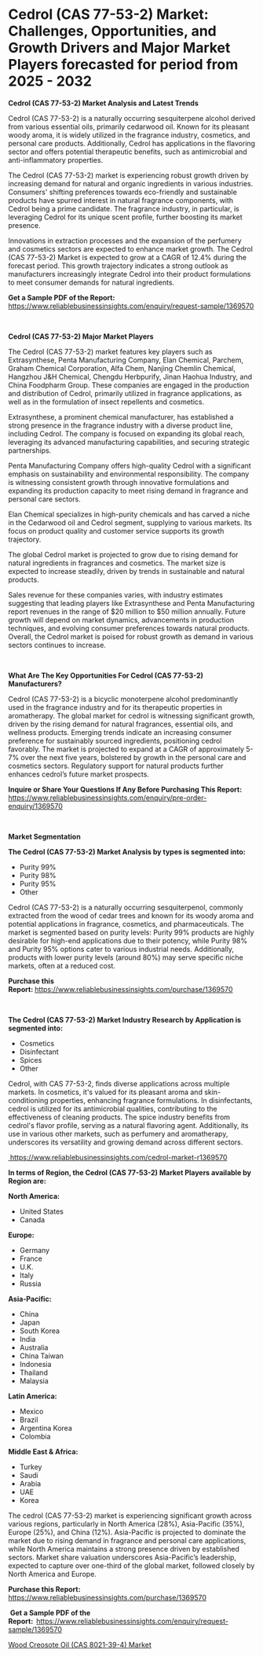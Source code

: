 <p><h1>Cedrol (CAS 77-53-2) Market: Challenges, Opportunities, and Growth Drivers and Major Market Players forecasted for period from 2025 - 2032</h1></p><p><strong>Cedrol (CAS 77-53-2) Market Analysis and Latest Trends</strong></p>
<p><p>Cedrol (CAS 77-53-2) is a naturally occurring sesquiterpene alcohol derived from various essential oils, primarily cedarwood oil. Known for its pleasant woody aroma, it is widely utilized in the fragrance industry, cosmetics, and personal care products. Additionally, Cedrol has applications in the flavoring sector and offers potential therapeutic benefits, such as antimicrobial and anti-inflammatory properties.</p><p>The Cedrol (CAS 77-53-2) market is experiencing robust growth driven by increasing demand for natural and organic ingredients in various industries. Consumers' shifting preferences towards eco-friendly and sustainable products have spurred interest in natural fragrance components, with Cedrol being a prime candidate. The fragrance industry, in particular, is leveraging Cedrol for its unique scent profile, further boosting its market presence.</p><p>Innovations in extraction processes and the expansion of the perfumery and cosmetics sectors are expected to enhance market growth. The Cedrol (CAS 77-53-2) Market is expected to grow at a CAGR of 12.4% during the forecast period. This growth trajectory indicates a strong outlook as manufacturers increasingly integrate Cedrol into their product formulations to meet consumer demands for natural ingredients.</p></p>
<p><strong>Get a Sample PDF of the Report:&nbsp;</strong> <a href="https://www.reliablebusinessinsights.com/enquiry/request-sample/1369570?utm_campaign=2246&utm_medium=2&utm_source=Github&utm_content=ia&utm_term=22032025&utm_id=cedrol-cas-77-53-2">https://www.reliablebusinessinsights.com/enquiry/request-sample/1369570</a></p>
<p>&nbsp;</p>
<p><strong>Cedrol (CAS 77-53-2) Major Market Players</strong></p>
<p><p>The Cedrol (CAS 77-53-2) market features key players such as Extrasynthese, Penta Manufacturing Company, Elan Chemical, Parchem, Graham Chemical Corporation, Alfa Chem, Nanjing Chemlin Chemical, Hangzhou J&H Chemical, Chengdu Herbpurify, Jinan Haohua Industry, and China Foodpharm Group. These companies are engaged in the production and distribution of Cedrol, primarily utilized in fragrance applications, as well as in the formulation of insect repellents and cosmetics.</p><p>Extrasynthese, a prominent chemical manufacturer, has established a strong presence in the fragrance industry with a diverse product line, including Cedrol. The company is focused on expanding its global reach, leveraging its advanced manufacturing capabilities, and securing strategic partnerships. </p><p>Penta Manufacturing Company offers high-quality Cedrol with a significant emphasis on sustainability and environmental responsibility. The company is witnessing consistent growth through innovative formulations and expanding its production capacity to meet rising demand in fragrance and personal care sectors.</p><p>Elan Chemical specializes in high-purity chemicals and has carved a niche in the Cedarwood oil and Cedrol segment, supplying to various markets. Its focus on product quality and customer service supports its growth trajectory.</p><p>The global Cedrol market is projected to grow due to rising demand for natural ingredients in fragrances and cosmetics. The market size is expected to increase steadily, driven by trends in sustainable and natural products.</p><p>Sales revenue for these companies varies, with industry estimates suggesting that leading players like Extrasynthese and Penta Manufacturing report revenues in the range of $20 million to $50 million annually. Future growth will depend on market dynamics, advancements in production techniques, and evolving consumer preferences towards natural products. Overall, the Cedrol market is poised for robust growth as demand in various sectors continues to increase.</p></p>
<p>&nbsp;</p>
<p><strong>What Are The Key Opportunities For Cedrol (CAS 77-53-2) Manufacturers?</strong></p>
<p><p>Cedrol (CAS 77-53-2) is a bicyclic monoterpene alcohol predominantly used in the fragrance industry and for its therapeutic properties in aromatherapy. The global market for cedrol is witnessing significant growth, driven by the rising demand for natural fragrances, essential oils, and wellness products. Emerging trends indicate an increasing consumer preference for sustainably sourced ingredients, positioning cedrol favorably. The market is projected to expand at a CAGR of approximately 5-7% over the next five years, bolstered by growth in the personal care and cosmetics sectors. Regulatory support for natural products further enhances cedrol’s future market prospects.</p></p>
<p><strong>Inquire or Share Your Questions If Any Before Purchasing This Report:</strong> <a href="https://www.reliablebusinessinsights.com/enquiry/pre-order-enquiry/1369570?utm_campaign=2246&utm_medium=2&utm_source=Github&utm_content=ia&utm_term=22032025&utm_id=cedrol-cas-77-53-2">https://www.reliablebusinessinsights.com/enquiry/pre-order-enquiry/1369570</a></p>
<p>&nbsp;</p>
<p><strong>Market Segmentation</strong></p>
<p><strong>The Cedrol (CAS 77-53-2) Market Analysis by types is segmented into:</strong></p>
<p><ul><li>Purity 99%</li><li>Purity 98%</li><li>Purity 95%</li><li>Other</li></ul></p>
<p><p>Cedrol (CAS 77-53-2) is a naturally occurring sesquiterpenol, commonly extracted from the wood of cedar trees and known for its woody aroma and potential applications in fragrance, cosmetics, and pharmaceuticals. The market is segmented based on purity levels: Purity 99% products are highly desirable for high-end applications due to their potency, while Purity 98% and Purity 95% options cater to various industrial needs. Additionally, products with lower purity levels (around 80%) may serve specific niche markets, often at a reduced cost.</p></p>
<p><strong>Purchase this Report:&nbsp;</strong><a href="https://www.reliablebusinessinsights.com/purchase/1369570?utm_campaign=2246&utm_medium=2&utm_source=Github&utm_content=ia&utm_term=22032025&utm_id=cedrol-cas-77-53-2">https://www.reliablebusinessinsights.com/purchase/1369570</a></p>
<p>&nbsp;</p>
<p><strong>The Cedrol (CAS 77-53-2) Market Industry Research by Application is segmented into:</strong></p>
<p><ul><li>Cosmetics</li><li>Disinfectant</li><li>Spices</li><li>Other</li></ul></p>
<p><p>Cedrol, with CAS 77-53-2, finds diverse applications across multiple markets. In cosmetics, it's valued for its pleasant aroma and skin-conditioning properties, enhancing fragrance formulations. In disinfectants, cedrol is utilized for its antimicrobial qualities, contributing to the effectiveness of cleaning products. The spice industry benefits from cedrol's flavor profile, serving as a natural flavoring agent. Additionally, its use in various other markets, such as perfumery and aromatherapy, underscores its versatility and growing demand across different sectors.</p></p>
<p><a href="https://www.reliablebusinessinsights.com/cedrol-market-r1369570?utm_campaign=2246&utm_medium=2&utm_source=Github&utm_content=ia&utm_term=22032025&utm_id=cedrol-cas-77-53-2">&nbsp;https://www.reliablebusinessinsights.com/cedrol-market-r1369570</a></p>
<p><strong>In terms of Region, the Cedrol (CAS 77-53-2) Market Players available by Region are:</strong></p>
<p>
    <p> <strong> North America: </strong>
        <ul>
            <li>United States</li>
            <li>Canada</li>
        </ul>
        </p> 
    <p> <strong> Europe: </strong>
        <ul>
            <li>Germany</li>
            <li>France</li>
            <li>U.K.</li>
            <li>Italy</li>
            <li>Russia</li>
        </ul>
        </p> 
    <p> <strong> Asia-Pacific: </strong>
        <ul>
            <li>China</li>
            <li>Japan</li>
            <li>South Korea</li>
            <li>India</li>
            <li>Australia</li>
            <li>China Taiwan</li>
            <li>Indonesia</li>
            <li>Thailand</li>
            <li>Malaysia</li>
        </ul>
        </p> 
    <p> <strong> Latin America: </strong>
        <ul>
            <li>Mexico</li>
            <li>Brazil</li>
            <li>Argentina Korea</li>
            <li>Colombia</li>
        </ul>
        </p> 
    <p> <strong> Middle East & Africa: </strong>
        <ul>
            <li>Turkey</li>
            <li>Saudi</li>
            <li>Arabia</li>
            <li>UAE</li>
            <li>Korea</li>
        </ul>
    </p>
    </p>
<p><p>The cedrol (CAS 77-53-2) market is experiencing significant growth across various regions, particularly in North America (28%), Asia-Pacific (35%), Europe (25%), and China (12%). Asia-Pacific is projected to dominate the market due to rising demand in fragrance and personal care applications, while North America maintains a strong presence driven by established sectors. Market share valuation underscores Asia-Pacific’s leadership, expected to capture over one-third of the global market, followed closely by North America and Europe.</p></p>
<p><strong>Purchase this Report: </strong><a href="https://www.reliablebusinessinsights.com/purchase/1369570?utm_campaign=2246&utm_medium=2&utm_source=Github&utm_content=ia&utm_term=22032025&utm_id=cedrol-cas-77-53-2">https://www.reliablebusinessinsights.com/purchase/1369570</a></p>
<p>&nbsp;<strong>Get a Sample PDF of the Report:&nbsp;&nbsp;</strong><a href="https://www.reliablebusinessinsights.com/enquiry/request-sample/1369570?utm_campaign=2246&utm_medium=2&utm_source=Github&utm_content=ia&utm_term=22032025&utm_id=cedrol-cas-77-53-2">https://www.reliablebusinessinsights.com/enquiry/request-sample/1369570</a></p>
<p><strong></strong></p>
<p><p><a href="https://github.com/MonroeBullock54/Market-Research-Report-List-2/blob/main/wood-creosote-oil-cas-8021-39-4-market.md?utm_campaign=2246&utm_medium=2&utm_source=Github&utm_content=ia&utm_term=22032025&utm_id=cedrol-cas-77-53-2">Wood Creosote Oil (CAS 8021-39-4) Market</a></p></p>